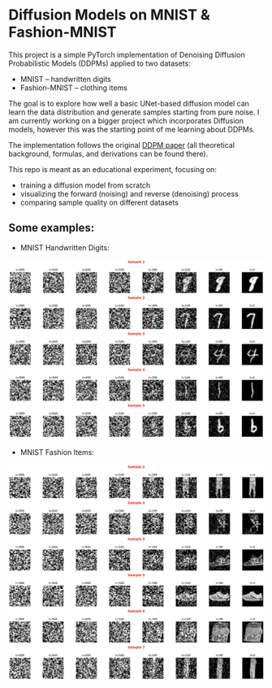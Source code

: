 # Diffusion Models on MNIST & Fashion-MNIST
This project is a simple PyTorch implementation of Denoising Diffusion Probabilistic Models (DDPMs) applied to two datasets:
- MNIST – handwritten digits
- Fashion-MNIST – clothing items

The goal is to explore how well a basic UNet-based diffusion model can learn the data distribution and generate samples starting from pure noise. I am currently working on a bigger project which incorporates Diffusion models, however this was the starting point of me learning about DDPMs.

The implementation follows the original [DDPM paper](https://arxiv.org/abs/2006.11239) (all theoretical background, formulas, and derivations can be found there).

This repo is meant as an educational experiment, focusing on:
- training a diffusion model from scratch
- visualizing the forward (noising) and reverse (denoising) process
- comparing sample quality on different datasets

## Some examples:
- MNIST Handwritten Digits:
<img src="img/img1.png" alt="appletree Screenshot" width="600">

- MNIST Fashion Items:
<img src="img/img2.png" alt="appletree Screenshot" width="600">
